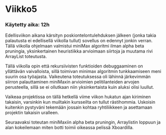 # Viikko5

### Käytetty aika: 12h

Edellisviikon aikana kärsityn poskiontelontulehduksen jälkeen (jonka takia palautusta ei edellisellä viikolla tullut) sovellus on edennyt jonkin verran. Tällä viikolla ohjelmaan valmistui miniMax algoritmi ilman alpha beta pruningia, yksinkertainen heuristiikka arvioimaan siirtoja ja muutama rivi ArrayList toteutusta.

Tällä viikolla opin että rekursiivisten funktioiden debuggaaminen on yllättävän vaivalloista, sillä toimivan minimax algoritmin tunkkaamiseen meni suurin osa työajasta. Vaikeutena toteutuksessa oli lähinnä järkevimmän siirron palauttaminen miniMaxin arvioimien pelitilanteiden arvojen perusteella, sillä se ei ollutkaan niin yksinkertaista kuin aluksi olisi luullut.

Vaikeaa projektissa on tällä hetkellä viime viikon hukatun ajan kiriminen takaisin, varsinkin kun muiltakin kursseilta on tullut rästihommia. Uskoisin kuitenkin pystyväni tekemään jossain kohtaa ryhtiliikkeen ja asettamaan projektin takaisin uralleen.

Seuraavaksi toteutan miniMaxiin alpha beta pruningin, Arraylistin loppuun ja alan kokeilemaan miten botti toimii oikeassa pelissä Xboardilla.

